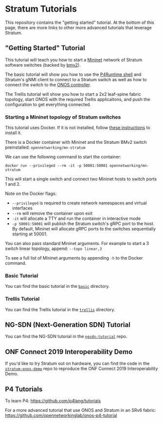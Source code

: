 # Stratum Tutorials

This repository contains the "getting started" tutorial. At the bottom of this page, there are more links to other more advanced tutorials that leverage Stratum.

## "Getting Started" Tutorial

This tutorial will teach you how to start a [Mininet](https://github.com/mininet/mininet) network of Stratum software switches (backed by [bmv2](https://github.com/p4lang/behavioral-model)).

The basic tutorial will show you how to use the [P4Runtime shell](https://github.com/p4lang/p4runtime-shell) and Stratum's gNMI client to connect to a Stratum switch as well as how to connect the switch to the [ONOS controller](https://github.com/opennetworkinglab/onos).

The Trellis tutorial will show you how to start a 2x2 leaf-spine fabric topology, start ONOS with the required Trellis applicaitons, and push the configuration to get everything connected.

### Starting a Mininet topology of Stratum switches

This tutorial uses Docker. If it is not installed, follow [these instructions](https://docs.docker.com/install/) to install it.

There is a Docker container with Mininet and the Stratum BMv2 switch preinstalled: `opennetworking/mn-stratum`

We can use the following command to start the container:

```
docker run --privileged --rm -it -p 50001:50001 opennetworking/mn-stratum
```

This will start a single switch and connect two Mininet hosts to switch ports 1 and 2.

Note on the Docker flags:
- `--privileged` is required to create network namespaces and virtual interfaces
- `--rm` will remove the container upon exit
- `-it` will allocate a TTY and run the container in interactive mode
- `-p 50001:50001` will publish the Stratum switch's gRPC port to the host. By default, Mininet will allocate gRPC ports to the switches sequentially starting at 50001.

You can also pass standard Mininet arguments. For example to start a 3 switch linear topology, append: `--topo linear,3`

To see a full list of Mininet arguments by appending `-h` to the Docker command.

### Basic Tutorial

You can find the basic tutorial in the [`basic`](basic) directory.

### Trellis Tutorial

You can find the Trellis tutorial in the [`trellis`](trellis) directory.

## NG-SDN (Next-Generation SDN) Tutorial

You can find the NG-SDN tutorial in the [`ngsdn-tutorial`](https://github.com/opennetworkinglab/ngsdn-tutorial) repo.

## ONF Connect 2019 Interoperability Demo

If you'd like to try Stratum out on hardware, you can find the code in the [`stratum-onos-demo`](https://github.com/opennetworkinglab/stratum-onos-demo) repo to reproduce the ONF Connect 2019 Interoperability Demo.

## P4 Tutorials

To learn P4: https://github.com/p4lang/tutorials

For a more advanced tutorial that use ONOS and Stratum in an SRv6 fabric: 
https://github.com/opennetworkinglab/onos-p4-tutorial
